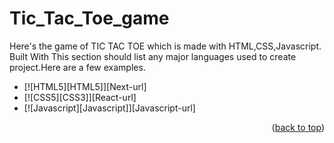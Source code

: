 # Tic_Tac_Toe_game
Here's the game of TIC TAC TOE which is made with HTML,CSS,Javascript.
Built With
This section should list any major languages used to create project.Here are a few examples.
* [![HTML5][HTML5]][Next-url]
* [![CSS5][CSS3]][React-url]
* [![Javascript][Javascript]][Javascript-url]

<p align="right">(<a href="#readme-top">back to top</a>)</p>
